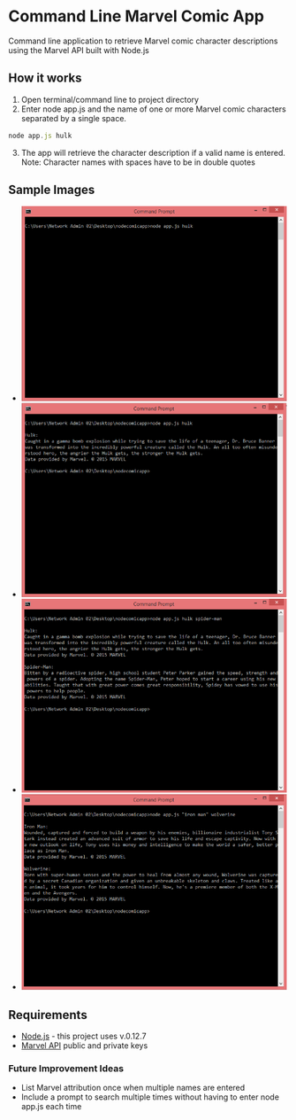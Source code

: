 # Command Line Marvel Comic App
Command line application to retrieve Marvel comic character descriptions using the Marvel API built with Node.js

## How it works
1. Open terminal/command line to project directory
2. Enter node app.js and the name of one or more Marvel comic characters separated by a single space. 
```javascript
node app.js hulk
```
3.	The app will retrieve the character description if a valid name is entered.
Note: Character names with spaces have to be in double quotes

## Sample Images
-	![Command to find description for Hulk](https://github.com/danie11edotcom/nodecomicapp/blob/documentation/img/commandPrompt1.PNG "Find description for Hulk")
-	![Results for Hulk](https://github.com/danie11edotcom/nodecomicapp/blob/documentation/img/commandPrompt2.PNG "Description results for Hulk")
-	![Command to find description for Hulk and Spider-Man](https://github.com/danie11edotcom/nodecomicapp/blob/documentation/img/commandPrompt3.PNG "Find description for Hulk and Spider-Man")
-	![Results for Hulk and Spider-Man](https://github.com/danie11edotcom/nodecomicapp/blob/documentation/img/commandPrompt4.PNG "Description results for Hulk and Spider-Man")

## Requirements
-	[Node.js](https://nodejs.org/) - this project uses v.0.12.7
-	[Marvel API](http://developer.marvel.com/docs) public and private keys

### Future Improvement Ideas
- List Marvel attribution once when multiple names are entered
- Include a prompt to search multiple times without having to enter node app.js each time
